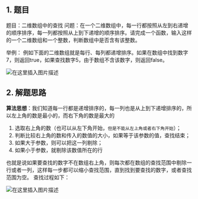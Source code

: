 ## 1. 题目
题目：二维数组中的查找
问题：在一个二维数组中，每一行都按照从左到右递增的顺序排序，每一列都按照从上到下递增的顺序排序。请完成一个函数，输入这样的一个二维数组和一个整数，判断数组中是否含有该整数。

举例：
例如下面的二维数组就是每行、每列都递增排序。如果在数组中找到数字7，则返回true，如果查找数字5，由于数组不含该数字，则返回false。

![在这里插入图片描述](https://img-blog.csdnimg.cn/2020082211264858.png#pic_center)

## 2. 解题思路
**算法思想**：我们知道每一行都是递增排序的，每一列也是从上到下递增排序的，所以左上角的数是最小的，而右下角的数是最大的
1. 选取右上角的数（也可以从左下角开始，`但是不能从左上角或者右下角开始`）；
2. 判断比较右上角的数和传入的数值的大小，如果等于该参数的值，查找结束；
3. 如果大于参数，则可以把这一列剔除；
4. 如果小于参数，就剔除该数值所在的行

也就是说如果要查找的数字不在数组右上角，则每次都在数组的查找范围中剔除一行或者一列，这样每一步都可以缩小查找范围，直到找到要查找的数字，或者查找范围为空。
查找过程如下：

![在这里插入图片描述](https://img-blog.csdnimg.cn/20200822112826966.jpg?x-oss-process=image/watermark,type_ZmFuZ3poZW5naGVpdGk,shadow_10,text_aHR0cHM6Ly9ibG9nLmNzZG4ubmV0L2pvaG5fYmg=,size_16,color_FFFFFF,t_70#pic_center)
